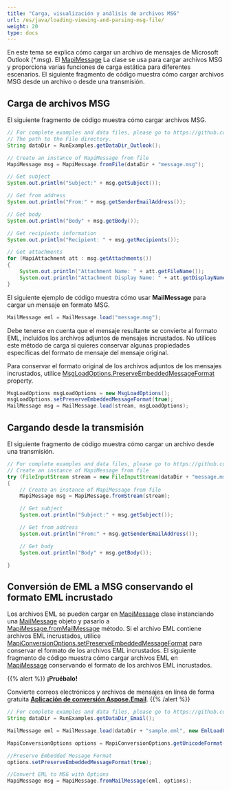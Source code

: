 ```yaml
---
title: "Carga, visualización y análisis de archivos MSG"
url: /es/java/loading-viewing-and-parsing-msg-file/
weight: 20
type: docs
---
```



En este tema se explica cómo cargar un archivo de mensajes de Microsoft Outlook (*.msg). El [MapiMessage](https://reference.aspose.com/email/java/com.aspose.email/mapimessage/) La clase se usa para cargar archivos MSG y proporciona varias funciones de carga estática para diferentes escenarios. El siguiente fragmento de código muestra cómo cargar archivos MSG desde un archivo o desde una transmisión.

## **Carga de archivos MSG**

El siguiente fragmento de código muestra cómo cargar archivos MSG.

~~~Java
// For complete examples and data files, please go to https://github.com/aspose-email/Aspose.Email-for-Java
// The path to the File directory.
String dataDir = RunExamples.getDataDir_Outlook();

// Create an instance of MapiMessage from file
MapiMessage msg = MapiMessage.fromFile(dataDir + "message.msg");

// Get subject
System.out.println("Subject:" + msg.getSubject());

// Get from address
System.out.println("From:" + msg.getSenderEmailAddress());

// Get body
System.out.println("Body" + msg.getBody());

// Get recipients information
System.out.println("Recipient: " + msg.getRecipients());

// Get attachments
for (MapiAttachment att : msg.getAttachments())
{
    System.out.println("Attachment Name: " + att.getFileName());
    System.out.println("Attachment Display Name: " + att.getDisplayName());
}
~~~

El siguiente ejemplo de código muestra cómo usar **MailMessage** para cargar un mensaje en formato MSG.

```Java
MailMessage eml = MailMessage.load("message.msg");
```

Debe tenerse en cuenta que el mensaje resultante se convierte al formato EML, incluidos los archivos adjuntos de mensajes incrustados. No utilices este método de carga si quieres conservar algunas propiedades específicas del formato de mensaje del mensaje original.

Para conservar el formato original de los archivos adjuntos de los mensajes incrustados, utilice [MsgLoadOptions.PreserveEmbeddedMessageFormat](https://reference.aspose.com/email/java/com.aspose.email/loadoptions/#getPreserveEmbeddedMessageFormat--) property.

```Java
MsgLoadOptions msgLoadOptions = new MsgLoadOptions();
msgLoadOptions.setPreserveEmbeddedMessageFormat(true);
MailMessage msg = MailMessage.load(stream, msgLoadOptions);
```

## **Cargando desde la transmisión**

El siguiente fragmento de código muestra cómo cargar un archivo desde una transmisión.

~~~Java
// For complete examples and data files, please go to https://github.com/aspose-email/Aspose.Email-for-Java
// Create an instance of MapiMessage from file
try (FileInputStream stream = new FileInputStream(dataDir + "message.msg"))
{
    // Create an instance of MapiMessage from file
    MapiMessage msg = MapiMessage.fromStream(stream);

    // Get subject
    System.out.println("Subject:" + msg.getSubject());

    // Get from address
    System.out.println("From:" + msg.getSenderEmailAddress());

    // Get body
    System.out.println("Body" + msg.getBody());

}
~~~

## **Conversión de EML a MSG conservando el formato EML incrustado**

Los archivos EML se pueden cargar en [MapiMessage](https://reference.aspose.com/email/java/com.aspose.email/mapimessage/) clase instanciando una [MailMessage](https://reference.aspose.com/email/java/com.aspose.email/mailmessage/#getHtmlBody()) objeto y pasarlo a [MapiMessage.fromMailMessage](https://reference.aspose.com/email/java/com.aspose.email/mapimessage/#fromMailMessage-java.lang.String-) método. Si el archivo EML contiene archivos EML incrustados, utilice [MapiConversionOptions.setPreserveEmbeddedMessageFormat](https://reference.aspose.com/email/java/com.aspose.email/mapiconversionoptions/#setPreserveEmbeddedMessageFormat-boolean-) para conservar el formato de los archivos EML incrustados. El siguiente fragmento de código muestra cómo cargar archivos EML en [MapiMessage](https://reference.aspose.com/email/java/com.aspose.email/mapimessage/) conservando el formato de los archivos EML incrustados.

{{% alert %}}
**¡Pruébalo!**

Convierte correos electrónicos y archivos de mensajes en línea de forma gratuita [**Aplicación de conversión Aspose.Email**](https://products.aspose.app/email/es/Conversion).
{{% /alert %}}

~~~Java
// For complete examples and data files, please go to https://github.com/aspose-email/Aspose.Email-for-Java
String dataDir = RunExamples.getDataDir_Email();

MailMessage eml = MailMessage.load(dataDir + "sample.eml", new EmlLoadOptions());

MapiConversionOptions options = MapiConversionOptions.getUnicodeFormat();

//Preserve Embedded Message Format
options.setPreserveEmbeddedMessageFormat(true);

//Convert EML to MSG with Options
MapiMessage msg = MapiMessage.fromMailMessage(eml, options);
~~~
